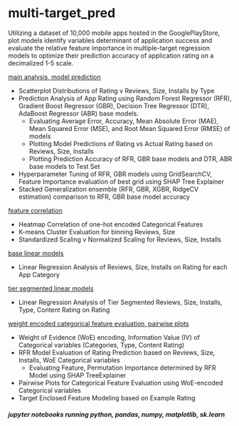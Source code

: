 # multi-target_pred
Utilizing a dataset of 10,000 mobile apps hosted in the GooglePlayStore, plot models identify variables determinant of application success and evaluate the relative feature importance in multiple-target regression models to optimize their prediction accuracy of application rating on a decimalized 1-5 scale.

<a href="https://github.com/cspence001/multiclass_pred/blob/main/app_pred/multi_pred.ipynb">main analysis, model prediction</a>
- Scatterplot Distributions of Rating v Reviews, Size, Installs by Type
- Prediction Analysis of App Rating using Random Forest Regressor (RFR), Gradient Boost Regressor (GBR), Decision Tree Regressor (DTR), AdaBoost Regressor (ABR) base models.
  - Evaluating Average Error, Accuracy, Mean Absolute Error (MAE), Mean Squared Error (MSE), and Root Mean Squared Error (RMSE) of models 
  - Plotting Model Predictions of Rating vs Actual Rating based on Reviews, Size, Installs 
  - Plotting Prediction Accuracy of RFR, GBR base models and DTR, ABR base models to Test Set 
- Hyperparameter Tuning of RFR, GBR models using GridSearchCV, Feature Importance evaluation of best grid using SHAP Tree Explainer
- Stacked Generalization ensemble (RFR, GBR, XGBR, RidgeCV estimation) comparison to RFR, GBR base model accuracy 

<a href="https://github.com/cspence001/multiclass_pred/blob/main/app_pred/tier_segmentation_correlation.ipynb">feature correlation</a>
- Heatmap Correlation of one-hot encoded Categorical Features
- K-means Cluster Evaluation for binning Reviews, Size 
- Standardized Scaling v Normalized Scaling for Reviews, Size, Installs

<a href="https://github.com/cspence001/multiclass_pred/blob/main/app_pred/base_linear_models.ipynb">base linear models</a>
- Linear Regression Analysis of Reviews, Size, Installs on Rating for each App Category

<a href="https://github.com/cspence001/multiclass_pred/blob/main/app_pred/cluster_linear_models.ipynb">tier segmented linear models</a>
- Linear Regression Analysis of Tier Segmented Reviews, Size, Installs, Type, Content Rating on Rating 

<a href="https://github.com/cspence001/multiclass_pred/blob/main/app_pred/weight_variable_encoding.ipynb">weight encoded categorical feature evaluation, pairwise plots</a>
- Weight of Evidence (WoE) encoding, Information Value (IV) of Categorical variables (Categories, Type, Content Rating) 
- RFR Model Evaluation of Rating Prediction based on Reviews, Size,	Installs, WoE Categorical variables
  - Evaluating Feature, Permutation Importance determined by RFR Model using SHAP TreeExplainer
- Pairwise Plots for Categorical Feature Evaluation using WoE-encoded Categorical variables
- Target Enclosed Feature Modeling based on Example Rating


<h5>jupyter notebooks running python, pandas, numpy, matplotlib, sk.learn </h5>
